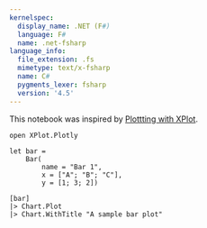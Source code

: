 ```yaml
---
kernelspec:
  display_name: .NET (F#)
  language: F#
  name: .net-fsharp
language_info:
  file_extension: .fs
  mimetype: text/x-fsharp
  name: C#
  pygments_lexer: fsharp
  version: '4.5'
---
```


This notebook was inspired by [Plottting with XPlot](https://github.com/dotnet/interactive/blob/master/NotebookExamples/fsharp/Docs/Plotting%20with%20Xplot.ipynb).

```{code-cell} fsharp
open XPlot.Plotly
```

```{code-cell} fsharp
let bar =
    Bar(
        name = "Bar 1",
        x = ["A"; "B"; "C"],
        y = [1; 3; 2])

[bar]
|> Chart.Plot
|> Chart.WithTitle "A sample bar plot"
```
